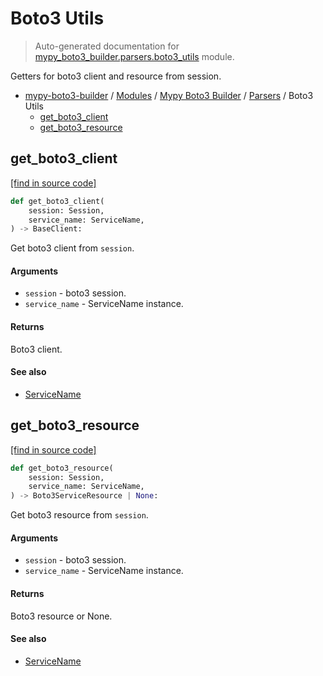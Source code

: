 # Boto3 Utils

> Auto-generated documentation for [mypy_boto3_builder.parsers.boto3_utils](https://github.com/vemel/mypy_boto3_builder/blob/master/mypy_boto3_builder/parsers/boto3_utils.py) module.

Getters for boto3 client and resource from session.

- [mypy-boto3-builder](../../README.md#mypy_boto3_builder) / [Modules](../../MODULES.md#mypy-boto3-builder-modules) / [Mypy Boto3 Builder](../index.md#mypy-boto3-builder) / [Parsers](index.md#parsers) / Boto3 Utils
    - [get_boto3_client](#get_boto3_client)
    - [get_boto3_resource](#get_boto3_resource)

## get_boto3_client

[[find in source code]](https://github.com/vemel/mypy_boto3_builder/blob/master/mypy_boto3_builder/parsers/boto3_utils.py#L12)

```python
def get_boto3_client(
    session: Session,
    service_name: ServiceName,
) -> BaseClient:
```

Get boto3 client from `session`.

#### Arguments

- `session` - boto3 session.
- `service_name` - ServiceName instance.

#### Returns

Boto3 client.

#### See also

- [ServiceName](../service_name.md#servicename)

## get_boto3_resource

[[find in source code]](https://github.com/vemel/mypy_boto3_builder/blob/master/mypy_boto3_builder/parsers/boto3_utils.py#L26)

```python
def get_boto3_resource(
    session: Session,
    service_name: ServiceName,
) -> Boto3ServiceResource | None:
```

Get boto3 resource from `session`.

#### Arguments

- `session` - boto3 session.
- `service_name` - ServiceName instance.

#### Returns

Boto3 resource or None.

#### See also

- [ServiceName](../service_name.md#servicename)
